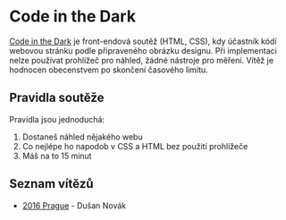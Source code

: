 # Code in the Dark

[Code in the Dark](http://codeinthedark.com) je front-endová soutěž (HTML, CSS), kdy účastník kódí webovou stránku podle připraveného obrázku designu. Při implementaci nelze používat prohlížeč pro náhled, žádné nástroje pro měření. Vítěž je hodnocen obecenstvem po skončení časového limitu.

## Pravidla soutěže

Pravidla jsou jednoduchá:

1. Dostaneš náhled nějakého webu
2. Co nejlépe ho napodob v CSS a HTML bez použití prohlížeče
3. Máš na to 15 minut

## Seznam vítězů

- [2016 Prague](https://github.com/avocode/codeinthedark/tree/master/2016) - Dušan Novák

